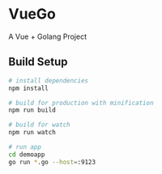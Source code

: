 # VueGo

A Vue + Golang Project

## Build Setup

``` bash
# install dependencies
npm install

# build for production with minification
npm run build

# build for watch
npm run watch

# run app
cd demoapp
go run *.go --host=:9123 
```